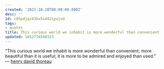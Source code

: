 ```yaml
---
created: '2021-10-28T00:00:00.000Z'
desc: ''
id: c05pdjqz43kx5s442ipujud
tags:
- quotes
title: This curious world we inhabit is more wonderful than convenient
updated: 1652716548323
---
```

   
"This curious world we inhabit is more wonderful than convenient; more beautiful than it is useful; it is more to be admired and enjoyed than used." — [henry david thoreau](../../resources/people/henry%20david%20thoreau.md)